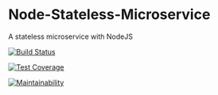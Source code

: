 # Node-Stateless-Microservice
A stateless microservice with NodeJS

[![Build Status](https://travis-ci.org/michaelNgiri/Node-Stateless-Microservice.svg?branch=master)](https://travis-ci.org/michaelNgiri/Node-Stateless-Microservice)




[![Test Coverage](https://api.codeclimate.com/v1/badges/392931297fcbeb52d34f/test_coverage)](https://codeclimate.com/github/michaelNgiri/Node-Stateless-Microservice/test_coverage)



[![Maintainability](https://api.codeclimate.com/v1/badges/392931297fcbeb52d34f/maintainability)](https://codeclimate.com/github/michaelNgiri/Node-Stateless-Microservice/maintainability)